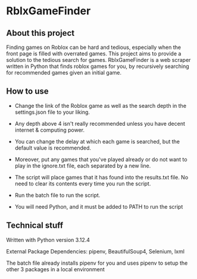 # RblxGameFinder

## About this project

Finding games on Roblox can be hard and tedious, especially when the front page is filled with overrated games. This project aims to provide a solution to the tedious search for games. RblxGameFinder is a web scraper written in Python that finds roblox games for you, by recursively searching for recommended games given an initial game.

## How to use
- Change the link of the Roblox game as well as the search depth in the settings.json file to your liking.

- Any depth above 4 isn't really recommended unless you have decent internet & computing power.

- You can change the delay at which each game is searched, but the default value is recommended.

- Moreover, put any games that you've played already or do not want to play in the ignore.txt file, each separated by a new line.

- The script will place games that it has found into the results.txt file. No need to clear its contents every time you run the script.

- Run the batch file to run the script.

- You will need Python, and it must be added to PATH to run the script

## Technical stuff
Written with Python version 3.12.4

External Package Dependencies: pipenv, BeautifulSoup4, Selenium, lxml 

The batch file already installs pipenv for you and uses pipenv to setup the other 3 packages in a local environment
